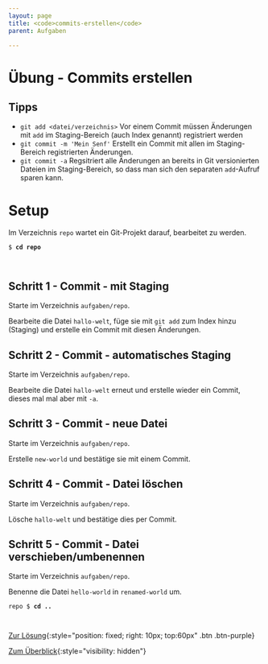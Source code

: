 ```yaml
---
layout: page
title: <code>commits-erstellen</code>
parent: Aufgaben

---
```

# Übung - Commits erstellen


## Tipps

* `git add <datei/verzeichnis>` 
   Vor einem Commit müssen Änderungen mit `add` im Staging-Bereich 
   (auch Index genannt) registriert werden
* `git commit -m 'Mein Senf'` Erstellt ein Commit mit allen 
   im Staging-Bereich registrierten Änderungen.
* `git commit -a` Regsitriert alle Änderungen an bereits in Git versionierten 
  Dateien im Staging-Bereich, so dass man sich den separaten
  `add`-Aufruf sparen kann.

# Setup

Im Verzeichnis `repo` wartet ein Git-Projekt darauf,
bearbeitet zu werden. 



<pre><code>$ <b>cd repo</b><br><br><br></code></pre>


## Schritt 1 - Commit - mit Staging

Starte im Verzeichnis `aufgaben/repo`.

Bearbeite die Datei `hallo-welt`,
füge sie mit `git add` zum Index hinzu (Staging)
und erstelle ein Commit mit diesen Änderungen.

## Schritt 2 - Commit - automatisches Staging

Starte im Verzeichnis `aufgaben/repo`.

Bearbeite die Datei `hallo-welt` erneut
und erstelle wieder ein Commit,
dieses mal mal aber mit `-a`.

## Schritt 3 - Commit - neue Datei

Starte im Verzeichnis `aufgaben/repo`.

Erstelle `new-world` und bestätige sie mit einem Commit.

## Schritt 4 - Commit - Datei löschen

Starte im Verzeichnis `aufgaben/repo`.

Lösche `hallo-welt` und bestätige dies per Commit.

## Schritt 5 - Commit - Datei verschieben/umbenennen

Starte im Verzeichnis `aufgaben/repo`.

Benenne die Datei `hello-world` in `renamed-world` um.


<pre><code>repo $ <b>cd ..</b><br><br><br></code></pre>


[Zur Lösung](loesung-commits-erstellen.html){:style="position: fixed; right: 10px; top:60px" .btn .btn-purple}

[Zum Überblick](../../ueberblick.html){:style="visibility: hidden"}

